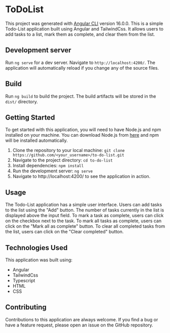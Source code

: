 # ToDoList

This project was generated with [Angular CLI](https://github.com/angular/angular-cli) version 16.0.0.
This is a simple Todo-List application built using Angular and TailwindCss. It allows users to add tasks to a list, mark them as complete, and clear them from the list.

## Development server

Run `ng serve` for a dev server. Navigate to `http://localhost:4200/`. The application will automatically reload if you change any of the source files.

## Build

Run `ng build` to build the project. The build artifacts will be stored in the `dist/` directory.


## Getting Started

To get started with this application, you will need to have Node.js and npm installed on your machine. You can download Node.js from [here](https://nodejs.org/en/download/) and npm will be installed automatically.

1. Clone the repository to your local machine:
`git clone https://github.com/<your_username>/to-do-list.git`
2. Navigate to the project directory:
`cd to-do-list`
3. Install dependencies:
`npm install`
4. Run the development server:
`ng serve`
5. Navigate to http://localhost:4200/ to see the application in action.

## Usage

The Todo-List application has a simple user interface. Users can add tasks to the list using the "Add" button. The number of tasks currently in the list is displayed above the input field. To mark a task as complete, users can click on the checkbox next to the task. To mark all tasks as complete, users can click on the "Mark all as complete" button. To clear all completed tasks from the list, users can click on the "Clear completed" button.

## Technologies Used

This application was built using:

- Angular
- TailwindCss
- Typescript
- HTML
- CSS

## Contributing

Contributions to this application are always welcome. If you find a bug or have a feature request, please open an issue on the GitHub repository.
